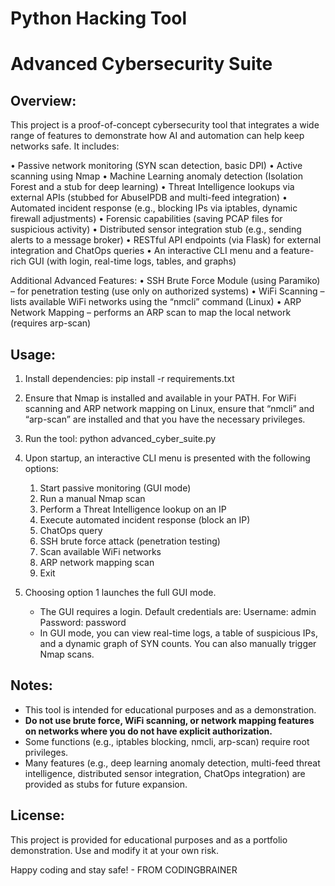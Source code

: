 # Python Hacking Tool

Advanced Cybersecurity Suite
============================

Overview:
---------
This project is a proof-of-concept cybersecurity tool that integrates a wide range of
features to demonstrate how AI and automation can help keep networks safe. It includes:

  • Passive network monitoring (SYN scan detection, basic DPI)
  • Active scanning using Nmap
  • Machine Learning anomaly detection (Isolation Forest and a stub for deep learning)
  • Threat Intelligence lookups via external APIs (stubbed for AbuseIPDB and multi-feed integration)
  • Automated incident response (e.g., blocking IPs via iptables, dynamic firewall adjustments)
  • Forensic capabilities (saving PCAP files for suspicious activity)
  • Distributed sensor integration stub (e.g., sending alerts to a message broker)
  • RESTful API endpoints (via Flask) for external integration and ChatOps queries
  • An interactive CLI menu and a feature-rich GUI (with login, real-time logs, tables, and graphs)
  
Additional Advanced Features:
  • SSH Brute Force Module (using Paramiko) – for penetration testing (use only on authorized systems)
  • WiFi Scanning – lists available WiFi networks using the “nmcli” command (Linux)
  • ARP Network Mapping – performs an ARP scan to map the local network (requires arp-scan)
  
Usage:
------
1. Install dependencies:
   pip install -r requirements.txt

2. Ensure that Nmap is installed and available in your PATH.
   For WiFi scanning and ARP network mapping on Linux, ensure that “nmcli” and “arp-scan”
   are installed and that you have the necessary privileges.

3. Run the tool:
   python advanced_cyber_suite.py

4. Upon startup, an interactive CLI menu is presented with the following options:
   1. Start passive monitoring (GUI mode)
   2. Run a manual Nmap scan
   3. Perform a Threat Intelligence lookup on an IP
   4. Execute automated incident response (block an IP)
   5. ChatOps query
   6. SSH brute force attack (penetration testing)
   7. Scan available WiFi networks
   8. ARP network mapping scan
   9. Exit

5. Choosing option 1 launches the full GUI mode.
   - The GUI requires a login. Default credentials are:
       Username: admin
       Password: password
   - In GUI mode, you can view real-time logs, a table of suspicious IPs,
     and a dynamic graph of SYN counts. You can also manually trigger Nmap scans.

Notes:
------
- This tool is intended for educational purposes and as a demonstration.
- **Do not use brute force, WiFi scanning, or network mapping features on networks
  where you do not have explicit authorization.**
- Some functions (e.g., iptables blocking, nmcli, arp-scan) require root privileges.
- Many features (e.g., deep learning anomaly detection, multi-feed threat intelligence,
  distributed sensor integration, ChatOps integration) are provided as stubs for future
  expansion.

License:
--------
This project is provided for educational purposes and as a portfolio demonstration.
Use and modify it at your own risk.

Happy coding and stay safe! - FROM CODINGBRAINER 
